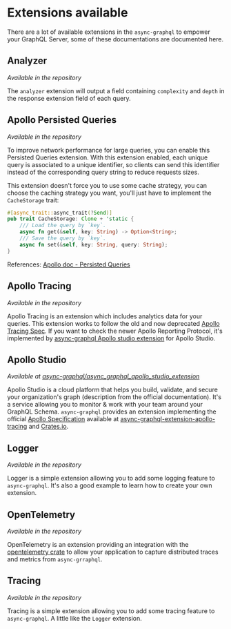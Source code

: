 # Extensions available

There are a lot of available extensions in the `async-graphql` to empower your GraphQL Server, some of these documentations are documented here.

## Analyzer
*Available in the repository*

The `analyzer` extension will output a field containing `complexity` and `depth` in the response extension field of each query.


## Apollo Persisted Queries
*Available in the repository*

To improve network performance for large queries, you can enable this Persisted Queries extension. With this extension enabled, each unique query is associated to a unique identifier, so clients can send this identifier instead of the corresponding query string to reduce requests sizes.

This extension doesn't force you to use some cache strategy, you can choose the caching strategy you want, you'll just have to implement the `CacheStorage` trait:
```rust
#[async_trait::async_trait(?Send)]
pub trait CacheStorage: Clone + 'static {
    /// Load the query by `key`.
    async fn get(&self, key: String) -> Option<String>;
    /// Save the query by `key`.
    async fn set(&self, key: String, query: String);
}
```

References: [Apollo doc - Persisted Queries](https://www.apollographql.com/docs/react/api/link/persisted-queries/)

## Apollo Tracing
*Available in the repository*

Apollo Tracing is an extension which includes analytics data for your queries. This extension works to follow the old and now deprecated [Apollo Tracing Spec](https://github.com/apollographql/apollo-tracing). If you want to check the newer Apollo Reporting Protocol, it's implemented by [async-graphql Apollo studio extension](https://github.com/async-graphql/async_graphql_apollo_studio_extension) for Apollo Studio.

## Apollo Studio
*Available at [async-graphql/async_graphql_apollo_studio_extension](https://github.com/async-graphql/async_graphql_apollo_studio_extension)*

Apollo Studio is a cloud platform that helps you build, validate, and secure your organization's graph (description from the official documentation). It's a service allowing you to monitor & work with your team around your GraphQL Schema. `async-graphql` provides an extension implementing the official [Apollo Specification](https://www.apollographql.com/docs/studio/setup-analytics/#third-party-support) available at [async-graphql-extension-apollo-tracing](https://github.com/async-graphql/async_graphql_apollo_studio_extension) and [Crates.io](https://crates.io/crates/async-graphql-extension-apollo-tracing).

## Logger
*Available in the repository*

Logger is a simple extension allowing you to add some logging feature to `async-graphql`. It's also a good example to learn how to create your own extension. 

## OpenTelemetry
*Available in the repository*

OpenTelemetry is an extension providing an integration with the [opentelemetry crate](https://crates.io/crates/opentelemetry) to allow your application to capture distributed traces and metrics from `async-grraphql`.

## Tracing
*Available in the repository*

Tracing is a simple extension allowing you to add some tracing feature to `async-graphql`. A little like the `Logger` extension. 
